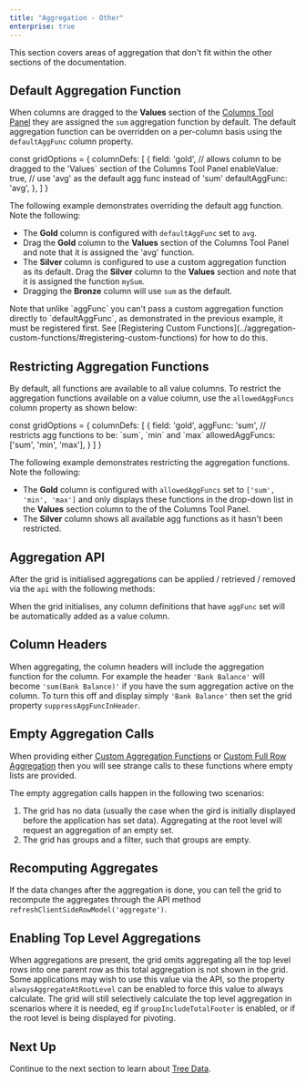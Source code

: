 ```yaml
---
title: "Aggregation - Other"
enterprise: true
---
```


This section covers areas of aggregation that don't fit within the other sections of the documentation.

## Default Aggregation Function

When columns are dragged to the <b>Values</b> section of the [Columns Tool Panel](/tool-panel-columns/) they are
assigned the `sum` aggregation function by default. The default aggregation function can be overridden on a per-column
basis using the `defaultAggFunc` column property.

<snippet>
const gridOptions = {
    columnDefs: [
        {
            field: 'gold',
            // allows column to be dragged to the 'Values` section of the Columns Tool Panel 
            enableValue: true,
            // use 'avg' as the default agg func instead of 'sum'  
            defaultAggFunc: 'avg',
        },
    ]
}
</snippet>

The following example demonstrates overriding the default agg function. Note the following:

- The <b>Gold</b> column is configured with `defaultAggFunc` set to `avg`.
- Drag the <b>Gold</b> column to the <b>Values</b> section of the Columns Tool Panel and note that it is assigned the 'avg' function. 
- The <b>Silver</b> column is configured to use a custom aggregation function as its default. Drag the <b>Silver</b> column to the <b>Values</b> section and note that it is assigned the function `mySum`.
- Dragging the <b>Bronze</b> column will use `sum` as the default. 

<grid-example title='Default Aggregation Function' name='default-aggregation-function' type='generated' options='{ "enterprise": true, "exampleHeight": 655, "modules": ["clientside", "rowgrouping", "menu", "columnpanel", "filterpanel"] }'></grid-example>

<note>
Note that unlike `aggFunc` you can't pass a custom aggregation function directly to `defaultAggFunc`,
as demonstrated in the previous example, it must be registered first. See [Registering Custom Functions](../aggregation-custom-functions/#registering-custom-functions) for how to do this.
</note>

## Restricting Aggregation Functions

By default, all functions are available to all value columns. To restrict the aggregation functions available on a value
column, use the `allowedAggFuncs` column property as shown below:

<snippet>
const gridOptions = {
    columnDefs: [
        {
            field: 'gold', 
            aggFunc: 'sum',
            // restricts agg functions to be: `sum`, `min` and `max`
            allowedAggFuncs: ['sum', 'min', 'max'],
        }
    ]
}
</snippet>

The following example demonstrates restricting the aggregation functions. Note the following:

- The <b>Gold</b> column is configured with `allowedAggFuncs` set to `['sum', 'min', 'max']` and only displays these functions in the drop-down list in the <b>Values</b> section column to the of the Columns Tool Panel.
- The <b>Silver</b> column shows all available agg functions as it hasn't been restricted.
 
<grid-example title='Restricting Aggregation Functions' name='restricting-aggregation-functions' type='generated' options='{ "enterprise": true, "exampleHeight": 655, "modules": ["clientside", "rowgrouping", "menu", "columnpanel", "filterpanel"] }'></grid-example>

## Aggregation API

After the grid is initialised aggregations can be applied / retrieved / removed via the `api` with the following methods:

<api-documentation source='grid-api/api.json' section='rowPivoting' names='["getValueColumns", "addValueColumn", "addValueColumns", "removeValueColumn", "removeValueColumns", "setValueColumns", "setColumnAggFunc"]' ></api-documentation>

When the grid initialises, any column definitions that have `aggFunc` set will be automatically added as a value column.

## Column Headers

When aggregating, the column headers will include the aggregation function for the column. For example the header `'Bank Balance'` will become `'sum(Bank Balance)'` if you have the sum aggregation active on the column. To turn this off and display simply `'Bank Balance'` then set the grid property `suppressAggFuncInHeader`.

<api-documentation source='grid-options/properties.json' section='rowPivoting' names='["suppressAggFuncInHeader"]' ></api-documentation>

## Empty Aggregation Calls

When providing either [Custom Aggregation Functions](/aggregation-custom-functions/#custom-aggregation-functions) or [Custom Full Row Aggregation](/aggregation-custom-functions/#custom-full-row-aggregation) then you will see strange calls to these functions where empty lists are provided.

The empty aggregation calls happen in the following two scenarios:

1. The grid has no data (usually the case when the gird is initially displayed before the application has set data). Aggregating at the root level will request an aggregation of an empty set.
1. The grid has groups and a filter, such that groups are empty.

## Recomputing Aggregates

If the data changes after the aggregation is done, you can tell the grid to recompute the aggregates through the API method `refreshClientSideRowModel('aggregate')`.

<api-documentation source='grid-api/api.json' section='data' names='["refreshClientSideRowModel"]' ></api-documentation>

## Enabling Top Level Aggregations

When aggregations are present, the grid omits aggregating all the top level rows into one parent row as this total aggregation is not shown in the grid. Some applications may wish to use this value via the API, so the property `alwaysAggregateAtRootLevel` can be enabled to force this value to always calculate. The grid will still selectively calculate the top level aggregation in scenarios where it is needed, eg if `groupIncludeTotalFooter` is enabled, or if the root level is being displayed for pivoting.
## Next Up

Continue to the next section to learn about [Tree Data](/tree-data/).
